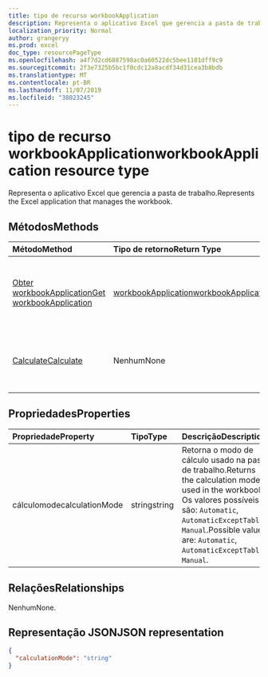 ```yaml
---
title: tipo de recurso workbookApplication
description: Representa o aplicativo Excel que gerencia a pasta de trabalho.
localization_priority: Normal
author: grangeryy
ms.prod: excel
doc_type: resourcePageType
ms.openlocfilehash: a4f7d2cd6887598ac0a60522dc5bee1101dff9c9
ms.sourcegitcommit: 2f3e7325b5bc1f0cdc12a8acdf34d31cea3b8bdb
ms.translationtype: MT
ms.contentlocale: pt-BR
ms.lasthandoff: 11/07/2019
ms.locfileid: "38023245"
---
```

# <a name="workbookapplication-resource-type"></a><span data-ttu-id="15c1c-103">tipo de recurso workbookApplication</span><span class="sxs-lookup"><span data-stu-id="15c1c-103">workbookApplication resource type</span></span>

<span data-ttu-id="15c1c-104">Representa o aplicativo Excel que gerencia a pasta de trabalho.</span><span class="sxs-lookup"><span data-stu-id="15c1c-104">Represents the Excel application that manages the workbook.</span></span>


## <a name="methods"></a><span data-ttu-id="15c1c-105">Métodos</span><span class="sxs-lookup"><span data-stu-id="15c1c-105">Methods</span></span>

| <span data-ttu-id="15c1c-106">Método</span><span class="sxs-lookup"><span data-stu-id="15c1c-106">Method</span></span>           | <span data-ttu-id="15c1c-107">Tipo de retorno</span><span class="sxs-lookup"><span data-stu-id="15c1c-107">Return Type</span></span>    |<span data-ttu-id="15c1c-108">Descrição</span><span class="sxs-lookup"><span data-stu-id="15c1c-108">Description</span></span>|
|:---------------|:--------|:----------|
|[<span data-ttu-id="15c1c-109">Obter workbookApplication</span><span class="sxs-lookup"><span data-stu-id="15c1c-109">Get workbookApplication</span></span>](../api/workbookapplication-get.md) | [<span data-ttu-id="15c1c-110">workbookApplication</span><span class="sxs-lookup"><span data-stu-id="15c1c-110">workbookApplication</span></span>](workbookapplication.md) |<span data-ttu-id="15c1c-111">Leia as propriedades e os relacionamentos do objeto workbookApplication.</span><span class="sxs-lookup"><span data-stu-id="15c1c-111">Read properties and relationships of workbookApplication object.</span></span>|
|[<span data-ttu-id="15c1c-112">Calculate</span><span class="sxs-lookup"><span data-stu-id="15c1c-112">Calculate</span></span>](../api/workbookapplication-calculate.md)|<span data-ttu-id="15c1c-113">Nenhum</span><span class="sxs-lookup"><span data-stu-id="15c1c-113">None</span></span>|<span data-ttu-id="15c1c-114">Recalcula todas as pastas de trabalho abertas no Excel no momento.</span><span class="sxs-lookup"><span data-stu-id="15c1c-114">Recalculate all currently opened workbooks in Excel.</span></span>|

## <a name="properties"></a><span data-ttu-id="15c1c-115">Propriedades</span><span class="sxs-lookup"><span data-stu-id="15c1c-115">Properties</span></span>
| <span data-ttu-id="15c1c-116">Propriedade</span><span class="sxs-lookup"><span data-stu-id="15c1c-116">Property</span></span>     | <span data-ttu-id="15c1c-117">Tipo</span><span class="sxs-lookup"><span data-stu-id="15c1c-117">Type</span></span>   |<span data-ttu-id="15c1c-118">Descrição</span><span class="sxs-lookup"><span data-stu-id="15c1c-118">Description</span></span>|
|:---------------|:--------|:----------|
|<span data-ttu-id="15c1c-119">cálculomode</span><span class="sxs-lookup"><span data-stu-id="15c1c-119">calculationMode</span></span>|<span data-ttu-id="15c1c-120">string</span><span class="sxs-lookup"><span data-stu-id="15c1c-120">string</span></span>|<span data-ttu-id="15c1c-121">Retorna o modo de cálculo usado na pasta de trabalho.</span><span class="sxs-lookup"><span data-stu-id="15c1c-121">Returns the calculation mode used in the workbook.</span></span> <span data-ttu-id="15c1c-122">Os valores possíveis são: `Automatic`, `AutomaticExceptTables`, `Manual`.</span><span class="sxs-lookup"><span data-stu-id="15c1c-122">Possible values are: `Automatic`, `AutomaticExceptTables`, `Manual`.</span></span>|

## <a name="relationships"></a><span data-ttu-id="15c1c-123">Relações</span><span class="sxs-lookup"><span data-stu-id="15c1c-123">Relationships</span></span>
<span data-ttu-id="15c1c-124">Nenhum</span><span class="sxs-lookup"><span data-stu-id="15c1c-124">None.</span></span>


## <a name="json-representation"></a><span data-ttu-id="15c1c-125">Representação JSON</span><span class="sxs-lookup"><span data-stu-id="15c1c-125">JSON representation</span></span>

<!-- {
  "blockType": "resource",
  "optionalProperties": [

  ],
  "@odata.type": "microsoft.graph.workbookApplication"
}-->

```json
{
  "calculationMode": "string"
}

```

<!-- uuid: 8fcb5dbc-d5aa-4681-8e31-b001d5168d79
2015-10-25 14:57:30 UTC -->
<!--
{
  "type": "#page.annotation",
  "description": "workbookApplication resource",
  "keywords": "",
  "section": "documentation",
  "tocPath": "",
  "suppressions": []
}
-->
